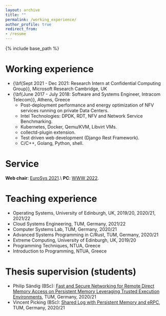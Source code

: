 ```yaml
---
layout: archive
title: ""
permalink: /working_experience/
author_profile: true
redirect_from:
- /resume
---
```


{% include base_path %}

Working experience
======
* {\bf{Sept 2021 - Dec 2021: Research Intern at Confidential Computing Group}}, Microsoft Research Cambridge, UK
* {\bf{June 2017 - July 2018: Software and Systems Engineer, Intracom Telecom}}, Athens, Greece
  * Post-deployment performance and energy optimization of NFV services running on private Data Centers.
  * Intel Technologies: DPDK, RDT, NFV and Network Service Benchmarking. 
  * Kubernetes, Docker, Qemu/KVM, Libvirt VMs.
  * collectd-plugin extension.
  * Test driven web development (Django Rest Framework).
  * C/C++, Golang, Python, shell.


Service
======
<strong>Web chair</strong>: [EuroSys 2021]().\\
<strong>PC</strong>: [WWW 2022]().



Teaching experience
======
* Operating Systems, University of Edinburgh, UK, 2019/20, 2020/21, 2021/22
* Cloud Systems Engineering, TUM, Germany, 2021/22
* Computer Systems Lab, TUM, Germany, 2020/21
* Advanced Systems Programming in C/Rust, TUM, Germany, 2020/21
* Extreme Computing, University of Edinburgh, UK, 2019/20
* Programming Techniques, NTUA, Greece
* Introduction to Programming, NTUA, Greece

Thesis supervision (students)
======
* Philip Sändig (BSc): [Fast and Secure Networking for Remote Direct Memory Access on Persistent Memory Leveraging Trusted Execution Environments](https://dse.in.tum.de/wp-content/uploads/2022/01/BT_SaendigPhilip.pdf), TUM, Germany, 2020/21
* Vincent Picking (BSc): [Shared Log with Persistent Memory and eRPC](https://dse.in.tum.de/wp-content/uploads/2022/01/BA_Vincent-Picking.pdf), TUM, Germany, 2020/21

